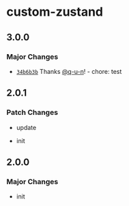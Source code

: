 # custom-zustand

## 3.0.0

### Major Changes

- [`34b6b3b`](https://github.com/q-u-n/state-management-collection/commit/34b6b3b92fea54bd2eab9c8a70af84ea6783ebc0) Thanks [@q-u-n](https://github.com/q-u-n)! - chore: test

## 2.0.1

### Patch Changes

- update

- init

## 2.0.0

### Major Changes

- init
